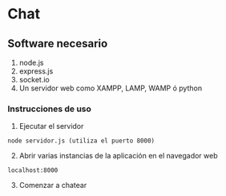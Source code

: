 # Chat

## Software necesario

1. node.js
2. express.js
3. socket.io
4. Un servidor web como XAMPP, LAMP, WAMP ó python

### Instrucciones de uso

1. Ejecutar el servidor
~~~
node servidor.js (utiliza el puerto 8000)
~~~

2. Abrir varias instancias de la aplicación en el navegador web
~~~
localhost:8000
~~~

3. Comenzar a chatear